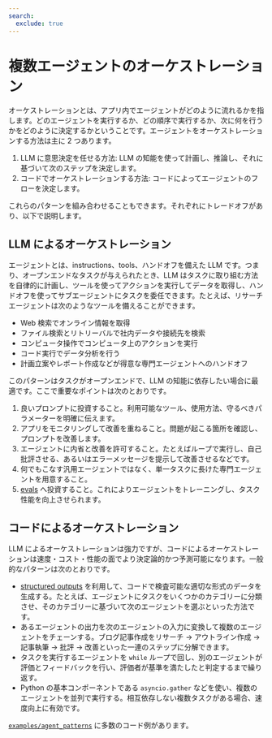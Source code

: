```yaml
---
search:
  exclude: true
---
```

# 複数エージェントのオーケストレーション

オーケストレーションとは、アプリ内でエージェントがどのように流れるかを指します。どのエージェントを実行するか、どの順序で実行するか、次に何を行うかをどのように決定するかということです。エージェントをオーケストレーションする方法は主に 2 つあります。

1.  LLM に意思決定を任せる方法: LLM の知能を使って計画し、推論し、それに基づいて次のステップを決定します。  
2.  コードでオーケストレーションする方法: コードによってエージェントのフローを決定します。

これらのパターンを組み合わせることもできます。それぞれにトレードオフがあり、以下で説明します。

## LLM によるオーケストレーション

エージェントとは、instructions、tools、ハンドオフを備えた LLM です。つまり、オープンエンドなタスクが与えられたとき、LLM はタスクに取り組む方法を自律的に計画し、ツールを使ってアクションを実行してデータを取得し、ハンドオフを使ってサブエージェントにタスクを委任できます。たとえば、リサーチエージェントは次のようなツールを備えることができます。

-   Web 検索でオンライン情報を取得  
-   ファイル検索とリトリーバルで社内データや接続先を検索  
-   コンピュータ操作でコンピュータ上のアクションを実行  
-   コード実行でデータ分析を行う  
-   計画立案やレポート作成などが得意な専門エージェントへのハンドオフ  

このパターンはタスクがオープンエンドで、LLM の知能に依存したい場合に最適です。ここで重要なポイントは次のとおりです。

1.  良いプロンプトに投資すること。利用可能なツール、使用方法、守るべきパラメーターを明確に伝えます。  
2.  アプリをモニタリングして改善を重ねること。問題が起こる箇所を確認し、プロンプトを改善します。  
3.  エージェントに内省と改善を許可すること。たとえばループで実行し、自己批評させる、あるいはエラーメッセージを提示して改善させるなどです。  
4.  何でもこなす汎用エージェントではなく、単一タスクに長けた専門エージェントを用意すること。  
5.  [evals](https://platform.openai.com/docs/guides/evals) へ投資すること。これによりエージェントをトレーニングし、タスク性能を向上させられます。  

## コードによるオーケストレーション

LLM によるオーケストレーションは強力ですが、コードによるオーケストレーションは速度・コスト・性能の面でより決定論的かつ予測可能になります。一般的なパターンは次のとおりです。

-   [structured outputs](https://platform.openai.com/docs/guides/structured-outputs) を利用して、コードで検査可能な適切な形式のデータを生成する。たとえば、エージェントにタスクをいくつかのカテゴリーに分類させ、そのカテゴリーに基づいて次のエージェントを選ぶといった方法です。  
-   あるエージェントの出力を次のエージェントの入力に変換して複数のエージェントをチェーンする。ブログ記事作成をリサーチ → アウトライン作成 → 記事執筆 → 批評 → 改善といった一連のステップに分解できます。  
-   タスクを実行するエージェントを `while` ループで回し、別のエージェントが評価とフィードバックを行い、評価者が基準を満たしたと判定するまで繰り返す。  
-   Python の基本コンポーネントである `asyncio.gather` などを使い、複数のエージェントを並列で実行する。相互依存しない複数タスクがある場合、速度向上に有効です。  

[`examples/agent_patterns`](https://github.com/openai/openai-agents-python/tree/main/examples/agent_patterns) に多数のコード例があります。